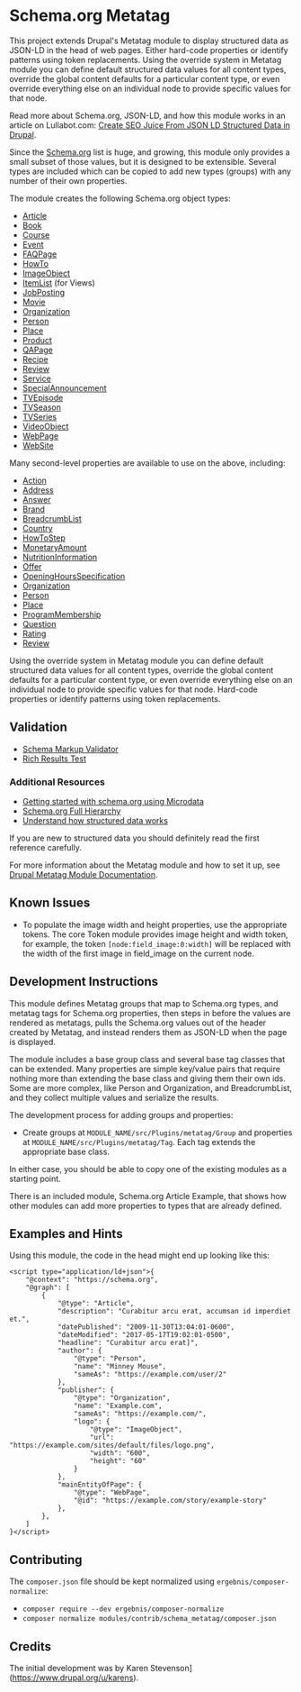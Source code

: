 # Schema.org Metatag

This project extends Drupal's Metatag module to display structured data as JSON-LD in the head of web pages. Either hard-code properties or identify patterns using token replacements. Using the override system in Metatag module you can define default structured data values for all content types, override the global content defaults for a particular content type, or even override everything else on an individual node to provide specific values for that node.

Read more about Schema.org, JSON-LD, and how this module works in an article on Lullabot.com: [Create SEO Juice From JSON LD Structured Data in Drupal](https://www.lullabot.com/articles/create-seo-juice-by-adding-json-ld-structured-data-to-drupal-8).

Since the [Schema.org](https://schema.org/) list is huge, and growing, this module only provides a small subset of those values, but it is designed to be extensible. Several types are included which can be copied to add new types (groups) with any number of their own properties.

The module creates the following Schema.org object types:

- [Article](https://schema.org/Article)
- [Book](https://schema.org/Book)
- [Course](https://schema.org/Course)
- [Event](https://schema.org/Event)
- [FAQPage](https://schema.org/FAQPage)
- [HowTo](https://schema.org/HowTo)
- [ImageObject](https://schema.org/ImageObject)
- [ItemList](https://schema.org/ItemList) (for Views)
- [JobPosting](https://schema.org/JobPosting)
- [Movie](https://schema.org/Movie)
- [Organization](https://schema.org/Organization)
- [Person](https://schema.org/Person)
- [Place](https://schema.org/Place)
- [Product](https://schema.org/Product)
- [QAPage](https://schema.org/QAPage)
- [Recipe](https://schema.org/Recipe)
- [Review](https://schema.org/Review)
- [Service](https://schema.org/Service)
- [SpecialAnnouncement](https://schema.org/SpecialAnnouncement)
- [TVEpisode](https://schema.org/TVEpisode)
- [TVSeason](https://schema.org/TVSeason)
- [TVSeries](https://schema.org/TVSeries)
- [VideoObject](https://schema.org/VideoObject)
- [WebPage](https://schema.org/WebPage)
- [WebSite](https://schema.org/WebSite)

Many second-level properties are available to use on the above, including:

- [Action](https://schema.org/Action)
- [Address](https://schema.org/Address)
- [Answer](https://schema.org/Answer)
- [Brand](https://schema.org/Brand)
- [BreadcrumbList](https://schema.org/BreadcrumbList)
- [Country](https://schema.org/Country)
- [HowToStep](https://schema.org/HowToStep)
- [MonetaryAmount](https://schema.org/MonetaryAmount)
- [NutritionInformation](https://schema.org/NutritionInformation)
- [Offer](https://schema.org/Offer)
- [OpeningHoursSpecification](https://schema.org/OpeningHoursSpecification)
- [Organization](https://schema.org/Organization)
- [Person](https://schema.org/Person)
- [Place](https://schema.org/Place)
- [ProgramMembership](https://schema.org/ProgramMembership)
- [Question](https://schema.org/Question)
- [Rating](https://schema.org/Rating)
- [Review](https://schema.org/Review)

Using the override system in Metatag module you can define default structured data values for all content types, override the global content defaults for a particular content type, or even override everything else on an individual node to provide specific values for that node. Hard-code properties or identify patterns using token replacements.

## Validation

- [Schema Markup Validator](https://validator.schema.org/)
- [Rich Results Test](https://search.google.com/test/rich-results)

### Additional Resources

- [Getting started with schema.org using Microdata](https://schema.org/docs/gs.html)
- [Schema.org Full Hierarchy](https://schema.org/docs/full.html)
- [Understand how structured data works](https://developers.google.com/search/docs/advanced/structured-data/intro-structured-data)

If you are new to structured data you should definitely read the first reference carefully.

For more information about the Metatag module and how to set it up, see [Drupal Metatag Module Documentation](https://www.drupal.org/docs/8/modules/metatag).

## Known Issues

- To populate the image width and height properties, use the appropriate tokens. The core Token module provides image height and width token, for example, the token `[node:field_image:0:width]` will be replaced with the width of the first image in field_image on the current node.

## Development Instructions

This module defines Metatag groups that map to Schema.org types, and metatag tags for Schema.org properties, then steps in before the values are rendered as metatags, pulls the Schema.org values out of the header created by Metatag, and instead renders them as JSON-LD when the page is displayed.

The module includes a base group class and several base tag classes that can be extended. Many properties are simple key/value pairs that require nothing more than extending the base class and giving them their own ids. Some are more complex, like Person and Organization, and BreadcrumbList, and they collect multiple values and serialize the results.

The development process for adding groups and properties:

- Create groups at `MODULE_NAME/src/Plugins/metatag/Group` and properties at `MODULE_NAME/src/Plugins/metatag/Tag`. Each tag extends the appropriate base class.

In either case, you should be able to copy one of the existing modules as a starting point.

There is an included module, Schema.org Article Example, that shows how other modules can add more properties to types that are already defined.

## Examples and Hints

Using this module, the code in the head might end up looking like this:
```
<script type="application/ld+json">{
    "@context": "https://schema.org",
    "@graph": [
        {
            "@type": "Article",
            "description": "Curabitur arcu erat, accumsan id imperdiet et.",
            "datePublished": "2009-11-30T13:04:01-0600",
            "dateModified": "2017-05-17T19:02:01-0500",
            "headline": "Curabitur arcu erat]",
            "author": {
                "@type": "Person",
                "name": "Minney Mouse",
                "sameAs": "https://example.com/user/2"
            },
            "publisher": {
                "@type": "Organization",
                "name": "Example.com",
                "sameAs": "https://example.com/",
                "logo": {
                    "@type": "ImageObject",
                    "url": "https://example.com/sites/default/files/logo.png",
                    "width": "600",
                    "height": "60"
                }
            },
            "mainEntityOfPage": {
                "@type": "WebPage",
                "@id": "https://example.com/story/example-story"
            },
        },
    ]
}</script>
```

## Contributing

The `composer.json` file should be kept normalized using `ergebnis/composer-normalize`:

- `composer require --dev ergebnis/composer-normalize`
- `composer normalize modules/contrib/schema_metatag/composer.json`

## Credits

The initial development was by Karen Stevenson](https://www.drupal.org/u/karens).
